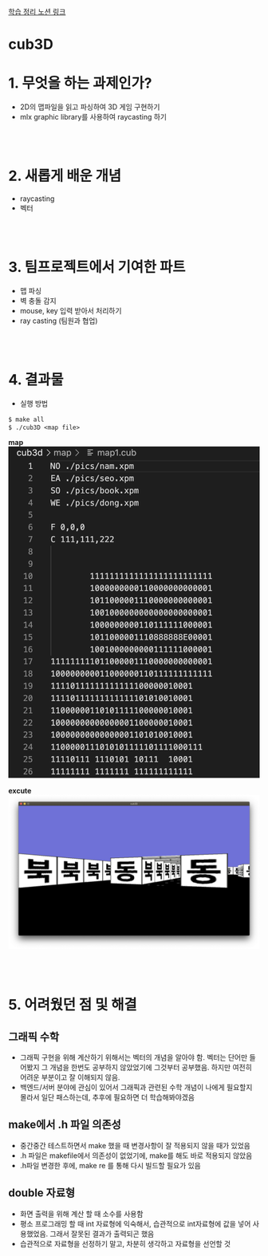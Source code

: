 [학습 정리 노션 링크](https://helpful-eggplant-ec3.notion.site/cub3d-cb46069014fa417ea205f00d07bfd803)

# cub3D
# 1. 무엇을 하는 과제인가?
- 2D의 맵파일을 읽고 파싱하여 3D 게임 구현하기
- mlx graphic library를 사용하여 raycasting 하기

<br><br>

# 2. 새롭게 배운 개념
- raycasting
- 벡터

<br><br>

# 3. 팀프로젝트에서 기여한 파트
- 맵 파싱
- 벽 충돌 감지
- mouse, key 입력 받아서 처리하기
- ray casting (팀원과 협업)

<br><br>


# 4. 결과물
- 실행 방법  
```
$ make all
$ ./cub3D <map file>
```

**map**
![map](./screenshot/map.png)

**excute**
![excute](./screenshot/excute.png)


<br><br>

# 5. 어려웠던 점 및 해결
## 그래픽 수학
- 그래픽 구현을 위해 계산하기 위해서는 벡터의 개념을 알아야 함. 벡터는 단어만 들어봤지 그 개념을 한번도 공부하지 않았었기에 그것부터 공부했음. 하지만 여전히 어려운 부분이고 잘 이해되지 않음.
- 백엔드/서버 분야에 관심이 있어서 그래픽과 관련된 수학 개념이 나에게 필요할지 몰라서 일단 패스하는데, 추후에 필요하면 더 학습해봐야겠음

## make에서 .h 파일 의존성
- 중간중간 테스트하면서 make 했을 때 변경사항이 잘 적용되지 않을 때가 있었음
- .h 파일은 makefile에서 의존성이 없었기에, make를 해도 바로 적용되지 않았음
- .h파일 변경한 후에, make re 를 통해 다시 빌드할 필요가 있음
 
## double 자료형
- 화면 출력을 위해 계산 할 때 소수를 사용함
- 평소 프로그래밍 할 때 int 자료형에 익숙해서, 습관적으로 int자료형에 값을 넣어 사용했었음. 그래서 잘못된 결과가 출력되곤 했음
- 습관적으로 자료형을 선정하기 말고, 차분히 생각하고 자료형을 선언할 것

